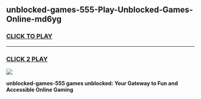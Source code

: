 
## unblocked-games-555-Play-Unblocked-Games-Online-md6yg
<h3>
<a href="https://premium76.site?title=unblocked-games-555&ref=24A">CLICK TO PLAY</a></h3>
<hr>

<h3>
<a href="https://premium76.site?title=unblocked-games-555&ref=24A">CLICK 2 PLAY</a>
  
</h3>

<a href="https://premium76.site?title=unblocked-games-555&ref=24A"><img src="https://clearcache.store/games.png"></a>


**unblocked-games-555 games unblocked: Your Gateway to Fun and Accessible Online Gaming**

